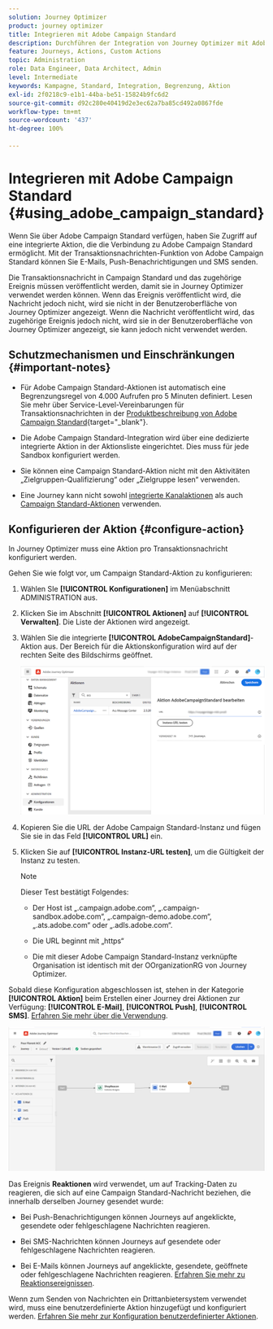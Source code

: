 ```yaml
---
solution: Journey Optimizer
product: journey optimizer
title: Integrieren mit Adobe Campaign Standard
description: Durchführen der Integration von Journey Optimizer mit Adobe Campaign Standard
feature: Journeys, Actions, Custom Actions
topic: Administration
role: Data Engineer, Data Architect, Admin
level: Intermediate
keywords: Kampagne, Standard, Integration, Begrenzung, Aktion
exl-id: 2f0218c9-e1b1-44ba-be51-15824b9fc6d2
source-git-commit: d92c280e40419d2e3ec62a7ba85cd492a0867fde
workflow-type: tm+mt
source-wordcount: '437'
ht-degree: 100%

---
```


# Integrieren mit Adobe Campaign Standard {#using_adobe_campaign_standard}

Wenn Sie über Adobe Campaign Standard verfügen, haben Sie Zugriff auf eine integrierte Aktion, die die Verbindung zu Adobe Campaign Standard ermöglicht. Mit der Transaktionsnachrichten-Funktion von Adobe Campaign Standard können Sie E-Mails, Push-Benachrichtigungen und SMS senden.

Die Transaktionsnachricht in Campaign Standard und das zugehörige Ereignis müssen veröffentlicht werden, damit sie in Journey Optimizer verwendet werden können. Wenn das Ereignis veröffentlicht wird, die Nachricht jedoch nicht, wird sie nicht in der Benutzeroberfläche von Journey Optimizer angezeigt. Wenn die Nachricht veröffentlicht wird, das zugehörige Ereignis jedoch nicht, wird sie in der Benutzeroberfläche von Journey Optimizer angezeigt, sie kann jedoch nicht verwendet werden.

## Schutzmechanismen und Einschränkungen {#important-notes}

* Für Adobe Campaign Standard-Aktionen ist automatisch eine Begrenzungsregel von 4.000 Aufrufen pro 5 Minuten definiert. Lesen Sie mehr über Service-Level-Vereinbarungen für Transaktionsnachrichten in der [Produktbeschreibung von Adobe Campaign Standard](https://helpx.adobe.com/de/legal/product-descriptions/campaign-standard.html){target="_blank"}.

* Die Adobe Campaign Standard-Integration wird über eine dedizierte integrierte Aktion in der Aktionsliste eingerichtet. Dies muss für jede Sandbox konfiguriert werden.

* Sie können eine Campaign Standard-Aktion nicht mit den Aktivitäten „Zielgruppen-Qualifizierung“ oder „Zielgruppe lesen“ verwenden.

* Eine Journey kann nicht sowohl [integrierte Kanalaktionen](../building-journeys/journeys-message.md) als auch [Campaign Standard-Aktionen](../building-journeys/using-adobe-campaign-standard.md) verwenden.

## Konfigurieren der Aktion {#configure-action}

In Journey Optimizer muss eine Aktion pro Transaktionsnachricht konfiguriert werden.

Gehen Sie wie folgt vor, um Campaign Standard-Aktion zu konfigurieren:

1. Wählen SIe **[!UICONTROL Konfigurationen]** im Menüabschnitt ADMINISTRATION aus. 

1. Klicken Sie im Abschnitt **[!UICONTROL Aktionen]** auf **[!UICONTROL Verwalten]**. Die Liste der Aktionen wird angezeigt.

1. Wählen Sie die integrierte **[!UICONTROL AdobeCampaignStandard]**-Aktion aus. Der Bereich für die Aktionskonfiguration wird auf der rechten Seite des Bildschirms geöffnet.

   ![](assets/actioncampaign.png)

1. Kopieren Sie die URL der Adobe Campaign Standard-Instanz und fügen Sie sie in das Feld **[!UICONTROL URL]** ein.

1. Klicken Sie auf **[!UICONTROL Instanz-URL testen]**, um die Gültigkeit der Instanz zu testen.

   >[!NOTE]
   >
   >Dieser Test bestätigt Folgendes:
   >
   >* Der Host ist „.campaign.adobe.com“, „.campaign-sandbox.adobe.com“, „.campaign-demo.adobe.com“, „.ats.adobe.com“ oder „.adls.adobe.com“.
   >
   >* Die URL beginnt mit „https“
   >
   >* Die mit dieser Adobe Campaign Standard-Instanz verknüpfte Organisation ist identisch mit der OOrganizationRG von Journey Optimizer.

Sobald diese Konfiguration abgeschlossen ist, stehen in der Kategorie **[!UICONTROL Aktion]** beim Erstellen einer Journey drei Aktionen zur Verfügung: **[!UICONTROL E-Mail]**, **[!UICONTROL Push]**, **[!UICONTROL SMS]**. [Erfahren Sie mehr über die Verwendung](../building-journeys/using-adobe-campaign-standard.md).

![](assets/journey58.png)

Das Ereignis **Reaktionen** wird verwendet, um auf Tracking-Daten zu reagieren, die sich auf eine Campaign Standard-Nachricht beziehen, die innerhalb derselben Journey gesendet wurde:

* Bei Push-Benachrichtigungen können Journeys auf angeklickte, gesendete oder fehlgeschlagene Nachrichten reagieren. 

* Bei SMS-Nachrichten können Journeys auf gesendete oder fehlgeschlagene Nachrichten reagieren. 

* Bei E-Mails können Journeys auf angeklickte, gesendete, geöffnete oder fehlgeschlagene Nachrichten reagieren. [Erfahren Sie mehr zu Reaktionsereignissen](../building-journeys/reaction-events.md).

Wenn zum Senden von Nachrichten ein Drittanbietersystem verwendet wird, muss eine benutzerdefinierte Aktion hinzugefügt und konfiguriert werden. [Erfahren Sie mehr zur Konfiguration benutzerdefinierter Aktionen](../action/about-custom-action-configuration.md).